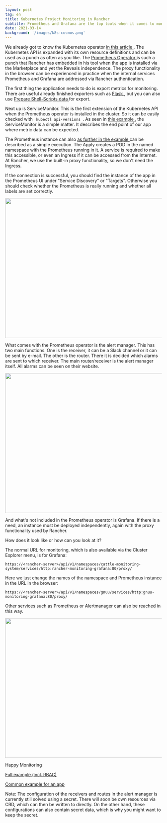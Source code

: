 ```yaml
---
layout: post
tag: en
title: Kubernetes Project Monitoring in Rancher
subtitle: Prometheus and Grafana are the top tools when it comes to monitoring and alarming in a cloud-native environment. But as powerful as the tools are, the configuration effort can also be extensive. In Rancher 2.5, the previously integrated Prometheus Monitoring has been completely revised. With Prometheus Operator there is already a ready-made solution for the cluster owner. The project owner can create his own monitoring instance and manage it according to his needs.
date: 2021-03-14
background: '/images/k8s-cosmos.png'
---
```


We already got to know the Kubernetes operator <a href="https://blog.eumelnet.de/blogs/blog8.php/black-belt-dan-5-kubernetes-operator"> in this article </a>. The Kubernetes API is expanded with its own resource definitions and can be used as a punch as often as you like. The <a href="https://github.com/prometheus-operator"> Prometheus Operator </a> is such a punch that Rancher has embedded in his tool when the app is installed via the Marketplace and yet the Reveals independence. The proxy functionality in the browser can be experienced in practice when the internal services Prometheus and Grafana are addressed via Rancher authentication.

The first thing the application needs to do is export metrics for monitoring. There are useful already finished exporters such as <a href="https://pypi.org/project/prometheus-flask-exporter/"> Flask </a>, but you can also use <a href="https://github.com/prometheus-community/node-exporter-textfile-collector-scripts/blob/master/md_info_detail.sh"> Prepare Shell-Scripts data </a> for export.

Next up is ServiceMonitor. This is the first extension of the Kubernetes API when the Prometheus operator is installed in the cluster. So it can be easily checked with <code> kubectl api-versions </code>. As seen in <a href="https://github.com/prometheus-operator/kube-prometheus/blob/main/examples/example-app/servicemonitor-frontend.yaml"> this example </a>, the ServiceMonitor is a simple matter. It describes the end point of our app where metric data can be expected.

The Prometheus instance can also <a href="https://github.com/prometheus-operator/kube-prometheus/blob/main/examples/example-app/prometheus-frontend.yaml"> as further in the example </a> can be described as a simple execution. The Apply creates a POD in the named namespace with the Prometheus running in it. A service is required to make this accessible, or even an Ingress if it can be accessed from the Internet. At Rancher, we use the built-in proxy functionality, so we don't need the Ingress.

If the connection is successful, you should find the instance of the app in the Prometheus UI under "Service Discovery" or "Targets". Otherwise you should check whether the Prometheus is really running and whether all labels are set correctly.

<img src="/k8sblog/images/2021-03-14-1.png" width="900" height="450" />

What comes with the Prometheus operator is the alert manager. This has two main functions. One is the receiver, it can be a Slack channel or it can be sent by e-mail. The other is the router. There it is decided which alarms are sent to which receiver. The main router/receiver is the alert manager itself. All alarms can be seen on their website.

<img src="/k8sblog/images/2021-03-14-2.png" width="900" height="450" />

And what's not included in the Prometheus operator is Grafana. If there is a need, an instance must be deployed independently, again with the proxy functionality used by Rancher.

How does it look like or how can you look at it?

The normal URL for monitoring, which is also available via the Cluster Explorer menu, is for Grafana:

`https://<rancher-server>/api/v1/namespaces/cattle-monitoring-system/services/http:rancher-monitoring-grafana:80/proxy/`

Here we just change the names of the namespace and Prometheus instance in the URL in the browser:

`https://<rancher-server>/api/v1/namespaces/gnuu/services/http:gnuu-monitoring-grafana:80/proxy/`

Other services such as Prometheus or Alertmanager can also be reached in this way.

<img src="/k8sblog/images/2021-03-14-3.png" width="900" height="450" />

Happy Monitoring

[Full example (incl. RBAC)](https://github.com/gnuu-de/k8s/tree/master/monitoring)

[Common example for an app](https://github.com/prometheus-operator/kube-prometheus/tree/main/examples/example-app)

Note: The configuration of the receivers and routes in the alert manager is currently still solved using a secret. There will soon be own resources via CRD, which can then be written to directly. On the other hand, these configurations can also contain secret data, which is why you might want to keep the secret.</rancher></rancher>
